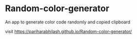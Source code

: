 # Random-color-generator

An app to generate color code randomly and copied clipboard

visit  https://pariharabhilash.github.io/Random-color-generator/
